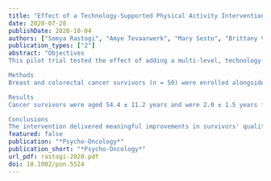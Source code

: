 ```yaml
---
title: "Effect of a Technology-Supported Physical Activity Intervention on Health-Related Quality of Life and Sleep in Cancer Survivors: A Randomized, Controlled Trial"
date: 2020-07-28
publishDate: 2020-10-04
authors: ["Somya Rastogi", "Amye Tevaarwerk", "Mary Sesto", "Brittany Van Remortel", "Preshita Date", "Ronald Gangnon", "Keith Thraen-Borowski", "Lisa Cadmus-Bertram"]
publication_types: ["2"]
abstract: "Objectives
This pilot trial tested the effect of adding a multi‐level, technology‐based physical activity intervention module to a standard survivorship care plan for breast and colorectal cancer survivors. The objective of this analysis was to determine whether the physical activity module improved health‐related quality of life, sleep, and factors key to lasting behavior change (eg, social support, self‐efficacy).

Methods
Breast and colorectal cancer survivors (n = 50) were enrolled alongside a support partner. Survivors were assigned to receive a standard survivorship care plan either alone or augmented by a 12‐week multi‐component physical activity module. The module included a Fitbit tracker (with the physical activity data integrated into the electronic health record for clinician review) and customized email feedback. Physical activity was measured using the ActiGraph GT3X+. Psychosocial outcomes included the SF‐36, FACT, ISEL, PROMIS sleep measures, and physical activity beliefs. Data were analyzed using linear mixed modeling.

Results
Cancer survivors were aged 54.4 ± 11.2 years and were 2.0 ± 1.5 years from diagnosis. Relative to comparison, the intervention was associated with moderate‐to‐large improvements in physical health (effect size: d = 0.39, 95% CI = 0.0, 0.78), mental health (d = 0.59, 95% CI = 0.19, 0.99), sleep impairment (d = 0.62, 95% CI = −1.02, −0.22), and exercise self‐efficacy (d = 0.60, 95% CI = 0.20, 1.0).

Conclusions
The intervention delivered meaningful improvements in survivors' quality of life, social support, and sleep impairment. If replicated in a larger sample, adding a technology‐supported physical activity module to survivorship care plans may be a practical strategy for supporting healthy survivorship."
featured: false
publication: "*Psycho-Oncology*"
publication_short: "*Psycho-Oncology*"
url_pdf: rastogi-2020.pdf
doi: 10.1002/pon.5524
---
```


